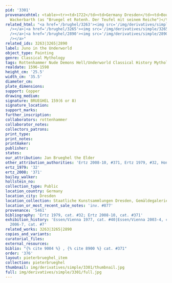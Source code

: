```yaml
---
pid: '3301'
provenancehtml: <table><tr><td>1722</td><td>Germany Dresden</td><td>Bought by Graf
  Wackerbarth (as "Bruegel et Rotenh. Der Teufel mit seinem Reiche")</td></tr></table>
related_html: "<a href='/brughel/3263'><img src='/img/derivatives/simple/3263/thumbnail.jpg'
  /></a>|<a href='/brughel/3265'><img src='/img/derivatives/simple/3265/thumbnail.jpg'
  /></a>|<a href='/brughel/2890'><img src='/img/derivatives/simple/2890/thumbnail.jpg'
  /></a>"
related_ids: 3263|3265|2890
label: Juno in the Underworld
object_type: Painting
genre: Classical Mythology
tags: Rottenhammer Nude Demons Hell/Underworld Classical History Mythological
realdate: 1596-1598
height_cm: '25.5'
width_cm: '35.5'
diameter_cm:
plate_dimensions:
support: Copper
drawing_medium:
signature: BRUEGHEL 159(6 or 8)
signature_location:
support_marks:
further_inscription:
collaborators: rottenhammer
collaborator_notes:
collectors_patrons:
print_type:
print_notes:
printmaker:
publisher:
states:
our_attribution: Jan Brueghel the Elder
other_attribution_authorities: 'Ertz 2008-10, #371, Ertz 1979, #32, Honig database'
ertz_1979: '32'
ertz_2008: '371'
bailey_walker:
hollstein_no:
collection_type: Public
location_country: Germany
location_city: Dresden
location_collection: Staatliche Kunstsammlungen Dresden, Gemäldegalerie Alte Meister
location_or_most_recent_sale_notes: 'inv. #877'
provenance: '5461'
bibliography: 'Ertz 1979, cat. #32; Ertz 2008-10, cat. #371'
exhibition_history: 'Essen/Vienna 1977, cat. #40|Essen/Vienna 2003-4, cat. #114|Hamm
  2006-7, cat. #7'
related_works: 3263|3265|2890
copies_and_variants:
curatorial_files:
external_resources:
biblio: "{% cite 9004 %} , {% cite 8900 %} cat. #371"
order: '376'
layout: pieterbrueghel_item
collection: pieterbrueghel
thumbnail: img/derivatives/simple/3301/thumbnail.jpg
full: img/derivatives/simple/3301/full.jpg
---
```

